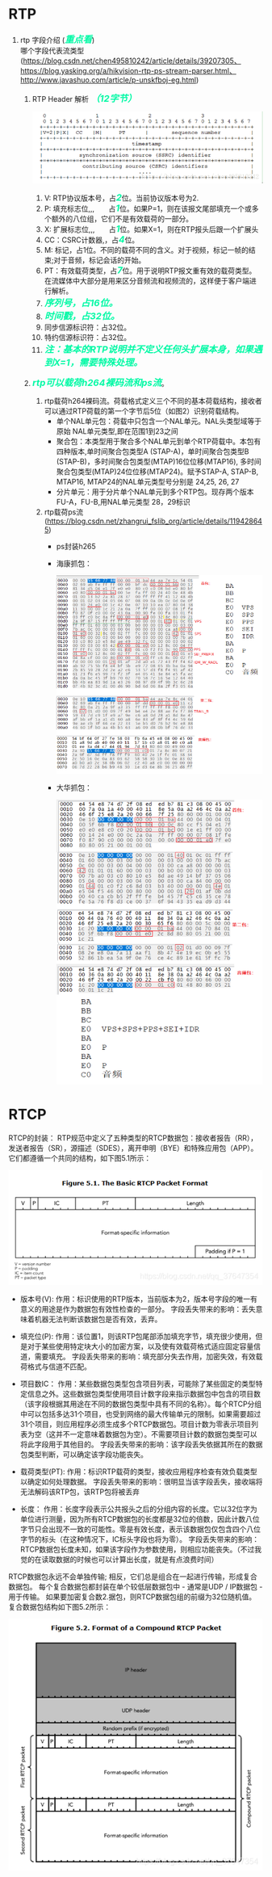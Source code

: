 <style>
strong {
    color:#00F9A5;
    size: 100px;
    margin: 0em;
    font-size: large;
    font-style: italic;
}
</style>

# RTP

1. rtp 字段介绍  (**重点看**)  
   哪个字段代表流类型(https://blog.csdn.net/chen495810242/article/details/39207305、https://blog.yasking.org/a/hikvision-rtp-ps-stream-parser.html、http://www.javashuo.com/article/p-unskfboj-eg.html)
    1. RTP Header 解析 **（12字节）**
        
        ![图片](../assest/rtpheader.png)

        1. V: RTP协议版本号，占**2**位。当前协议版本号为2.
        2. P: 填充标志位,,,&emsp;&emsp;占**1**位。如果P=1，则在该报文尾部填充一个或多个额外的八位组，它们不是有效载荷的一部分。
        3. X: 扩展标志位,,,&emsp;&emsp;占**1**位。如果X=1，则在RTP报头后跟一个扩展头
        4. CC：CSRC计数器,，占**4**位。
        5. M: 标记，占1位。不同的载荷不同的含义。对于视频，标记一帧的结束;对于音频，标记会话的开始。
        6. PT：有效载荷类型，占**7**位。用于说明RTP报文重有效的载荷类型。在流媒体中大部分是用来区分音频流和视频流的，这样便于客户端进行解析。
        7. **序列号，占16位。**
        8. **时间戳，占32位。**
        9. 同步信源标识符：占32位。
        10. 特约信源标识符：占32位。
        11. ***注：基本的RTP说明并不定义任何头扩展本身，如果遇到X=1，需要特殊处理。***

    2. **rtp可以载荷h264裸码流和ps流**。
        1. rtp载荷h264裸码流。荷载格式定义三个不同的基本荷载结构，接收者可以通过RTP荷载的第一个字节后5位（如图2）识别荷载结构。
           - 单个NAL单元包：荷载中只包含一个NAL单元。NAL头类型域等于原始 NAL单元类型,即在范围1到23之间
           - 聚合包：本类型用于聚合多个NAL单元到单个RTP荷载中。本包有四种版本,单时间聚合包类型A (STAP-A)，单时间聚合包类型B (STAP-B)，多时间聚合包类型(MTAP)16位位移(MTAP16), 多时间聚合包类型(MTAP)24位位移(MTAP24)。赋予STAP-A, STAP-B, MTAP16, MTAP24的NAL单元类型号分别是 24,25, 26, 27
           - 分片单元：用于分片单个NAL单元到多个RTP包。现存两个版本FU-A，FU-B,用NAL单元类型 28，29标识 
        2. rtp载荷ps流(https://blog.csdn.net/zhangrui_fslib_org/article/details/119428645)
           - ps封装h265
           - 海康抓包：

                ![图片](../assest/hikvision_ps.png)

           - 大华抓包：

             ![图片](../assest/dahua_ps.png)




# RTCP
RTCP的封装：
RTP规范中定义了五种类型的RTCP数据包：接收者报告（RR），发送者报告（SR），源描述（SDES），离开申明（BYE）和特殊应用包（APP）。 它们都遵循一个共同的结构，如下图5.1所示：

![图片](../assest/rtcp_basic_packet.png)

- 版本号(V):
    作用：标识使用的RTP版本，当前版本为2，版本号字段的唯一有意义的用途是作为数据包有效性检查的一部分。
    字段丢失带来的影响：丢失意味着机器无法判断该数据包是否有效，丢弃。

- 填充位(P):
    作用：该位置1，则该RTP包尾部添加填充字节，填充很少使用，但是对于某些使用特定块大小的加密方案，以及使有效载荷格式适应固定容量信道，需要填充。
    字段丢失带来的影响：填充部分失去作用，加密失效，有效载荷格式与信道不匹配。

- 项目数IC：
    作用：某些数据包类型包含项目列表，可能除了某些固定的类型特定信息之外。这些数据包类型使用项目计数字段来指示数据包中包含的项目数（该字段根据其用途在不同的数据包类型中具有不同的名称）。每个RTCP分组中可以包括多达31个项目，也受到网络的最大传输单元的限制。如果需要超过31个项目，则应用程序必须生成多个RTCP数据包。项目计数为零表示项目列表为空（这并不一定意味着数据包为空）。不需要项目计数的数据包类型可以将此字段用于其他目的。
    字段丢失带来的影响：该字段丢失依据其所在的数据包类型判断，可以确定该字段功能丧失。

- 载荷类型(PT):
    作用：标识RTP载荷的类型，接收应用程序检查有效负载类型以确定如何处理数据。
    字段丢失带来的影响：很明显当该字段丢失，接收端将无法解码该RTP包，该RTP包将被丢弃

- 长度：
    作用：长度字段表示公共报头之后的分组内容的长度。它以32位字为单位进行测量，因为所有RTCP数据包的长度都是32位的倍数，因此计数八位字节只会出现不一致的可能性。零是有效长度，表示该数据包仅包含四个八位字节的标头（在这种情况下，IC标头字段也将为零）。
    字段丢失带来的影响：RTCP数据包长度未知，如果该字段作为参数使用，则相应功能丧失。（不过我觉的在读取数据的时候也可以计算出长度，就是有点浪费时间）
 
RTCP数据包永远不会单独传输; 相反，它们总是组合在一起进行传输，形成复合数据包。 每个复合数据包都封装在单个较低层数据包中 - 通常是UDP / IP数据包 - 用于传输。 如果要加密复合数2.据包，则RTCP数据包组的前缀为32位随机值。复合数据包结构如下图5.2所示：

![图片](../assest/rtcp_packet.png)